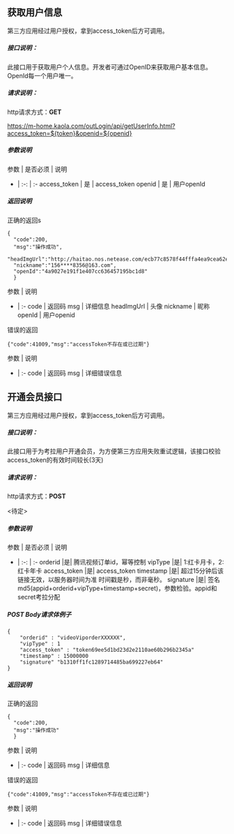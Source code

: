 ## 获取用户信息

第三方应用经过用户授权，拿到access_token后方可调用。

##### 接口说明：

此接口用于获取用户个人信息。开发者可通过OpenID来获取用户基本信息。OpenId每一个用户唯一。

##### 请求说明：

http请求方式：**GET**

<https://m-home.kaola.com/outLogin/api/getUserInfo.html?access_token=${token}&openid=${openid}>

##### 参数说明

参数 | 是否必须 | 说明
- | :-: | :-
access_token | 是 | access_token
openid | 是 | 用户openId

##### 返回说明
正确的返回s
```
{
  "code":200,
  "msg":"操作成功",
  "headImgUrl":"http://haitao.nos.netease.com/ecb77c8578f44fffa4ea9cea62ef40b6.png",
  "nickname":"156****8356@163.com",
  "openId":"4a9027e191f1e407cc636457195bc1d8"
  }
```
参数 | 说明
- | :-
code | 返回码
msg | 详细信息
headImgUrl | 头像
nickname | 昵称
openId | 用户openid


错误的返回
```
{"code":41009,"msg":"accessToken不存在或已过期"}
```
参数 | 说明
- | :-
code | 返回码
msg | 详细错误信息


## 开通会员接口

第三方应用经过用户授权，拿到access_token后方可调用。

##### 接口说明：

此接口用于为考拉用户开通会员，为方便第三方应用失败重试逻辑，该接口校验access_token的有效时间较长(3天)

##### 请求说明：

http请求方式：**POST**

<待定>

##### 参数说明

参数 | 是否必须 | 说明
- | :-: | :-
orderid |是| 腾讯视频订单id，幂等控制
vipType |是| 1:红卡月卡，2:红卡年卡
access_token |是| access_token
timestamp |是| 超过15分钟后该链接无效，以服务器时间为准 时间戳是秒，而非毫秒。
signature |是|	签名md5(appid+orderid+vipType+timestamp+secret)，参数检验。appid和secret考拉分配

##### POST Body请求体例子
```
{
    "orderid" : "videoViporderXXXXXX",
    "vipType" : 1
    "access_token" : "token69ee5d1bd23d2e2110ae60b296b2345a"
    "timestamp" : 15000000
    "signature" "b1310ff1fc1289714485ba699227eb64"
}
```
##### 返回说明
正确的返回
```
{
  "code":200,
  "msg":"操作成功"
  }
```
参数 | 说明
- | :-
code | 返回码
msg | 详细信息


错误的返回
```
{"code":41009,"msg":"accessToken不存在或已过期"}
```
参数 | 说明
- | :-
code | 返回码
msg | 详细错误信息






